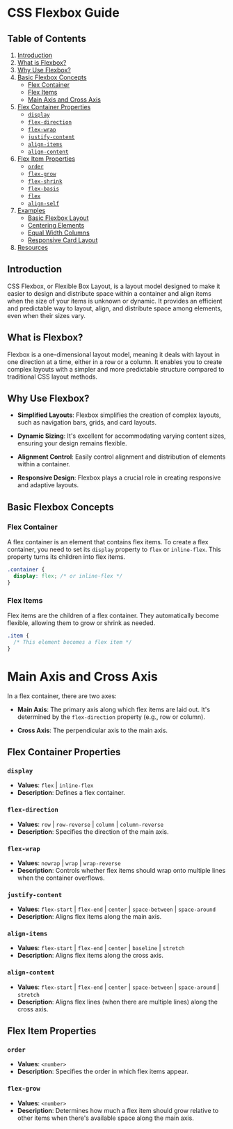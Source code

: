 # CSS Flexbox Guide

## Table of Contents

1. [Introduction](#introduction)
2. [What is Flexbox?](#what-is-flexbox)
3. [Why Use Flexbox?](#why-use-flexbox)
4. [Basic Flexbox Concepts](#basic-flexbox-concepts)
   - [Flex Container](#flex-container)
   - [Flex Items](#flex-items)
   - [Main Axis and Cross Axis](#main-axis-and-cross-axis)
5. [Flex Container Properties](#flex-container-properties)
   - [`display`](#display)
   - [`flex-direction`](#flex-direction)
   - [`flex-wrap`](#flex-wrap)
   - [`justify-content`](#justify-content)
   - [`align-items`](#align-items)
   - [`align-content`](#align-content)
6. [Flex Item Properties](#flex-item-properties)
   - [`order`](#order)
   - [`flex-grow`](#flex-grow)
   - [`flex-shrink`](#flex-shrink)
   - [`flex-basis`](#flex-basis)
   - [`flex`](#flex)
   - [`align-self`](#align-self)
7. [Examples](#examples)
   - [Basic Flexbox Layout](#basic-flexbox-layout)
   - [Centering Elements](#centering-elements)
   - [Equal Width Columns](#equal-width-columns)
   - [Responsive Card Layout](#responsive-card-layout)
8. [Resources](#resources)

## Introduction

CSS Flexbox, or Flexible Box Layout, is a layout model designed to make it easier to design and distribute space within a container and align items when the size of your items is unknown or dynamic. It provides an efficient and predictable way to layout, align, and distribute space among elements, even when their sizes vary.


## What is Flexbox?

Flexbox is a one-dimensional layout model, meaning it deals with layout in one direction at a time, either in a row or a column. It enables you to create complex layouts with a simpler and more predictable structure compared to traditional CSS layout methods.

## Why Use Flexbox?

- **Simplified Layouts**: Flexbox simplifies the creation of complex layouts, such as navigation bars, grids, and card layouts.

- **Dynamic Sizing**: It's excellent for accommodating varying content sizes, ensuring your design remains flexible.

- **Alignment Control**: Easily control alignment and distribution of elements within a container.

- **Responsive Design**: Flexbox plays a crucial role in creating responsive and adaptive layouts.

## Basic Flexbox Concepts

### Flex Container

A flex container is an element that contains flex items. To create a flex container, you need to set its `display` property to `flex` or `inline-flex`. This property turns its children into flex items.

```css
.container {
  display: flex; /* or inline-flex */
}
```

### Flex Items
Flex items are the children of a flex container. They automatically become flexible, allowing them to grow or shrink as needed.

```css
.item {
  /* This element becomes a flex item */
}
```

# Main Axis and Cross Axis

In a flex container, there are two axes:

- **Main Axis**: The primary axis along which flex items are laid out. It's determined by the `flex-direction` property (e.g., row or column).

- **Cross Axis**: The perpendicular axis to the main axis.

## Flex Container Properties

### `display`

- **Values**: `flex` | `inline-flex`
- **Description**: Defines a flex container.

### `flex-direction`

- **Values**: `row` | `row-reverse` | `column` | `column-reverse`
- **Description**: Specifies the direction of the main axis.

### `flex-wrap`

- **Values**: `nowrap` | `wrap` | `wrap-reverse`
- **Description**: Controls whether flex items should wrap onto multiple lines when the container overflows.

### `justify-content`

- **Values**: `flex-start` | `flex-end` | `center` | `space-between` | `space-around`
- **Description**: Aligns flex items along the main axis.

### `align-items`

- **Values**: `flex-start` | `flex-end` | `center` | `baseline` | `stretch`
- **Description**: Aligns flex items along the cross axis.

### `align-content`

- **Values**: `flex-start` | `flex-end` | `center` | `space-between` | `space-around` | `stretch`
- **Description**: Aligns flex lines (when there are multiple lines) along the cross axis.

## Flex Item Properties

### `order`

- **Values**: `<number>`
- **Description**: Specifies the order in which flex items appear.

### `flex-grow`

- **Values**: `<number>`
- **Description**: Determines how much a flex item should grow relative to other items when there's available space along the main axis.
